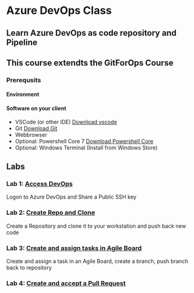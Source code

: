 # Azure DevOps Class

## Learn Azure DevOps as code repository and Pipeline

## This course extendts the GitForOps Course

### Prerequsits

#### Environment

#### Software on your client

* VSCode (or other IDE) [Download vscode](https://code.visualstudio.com/download)
* Git [Download Git](https://git-scm.com/downloads)
* Webbrowser
* Optional: Powershell Core 7 [Download Powershell Core](https://github.com/PowerShell/PowerShell)
* Optional: Windows Terminal (Install from Windows Store)

## Labs

### Lab 1: [Access DevOps](lab01/lab1.md)

Logon to Azure DevOps and Share a Public SSH key

### Lab 2: [Create Repo and Clone](lab02/lab2.md)

Create a Repository and clone it to your workstation and push back new code

### Lab 3: [Create and assign tasks in Agile Board](lab03/lab3.md)

Create and assign a task in an Agile Board, create a branch, push branch back to repository

### Lab 4: [Create and accept a Pull Request](lab04/lab4.md)

